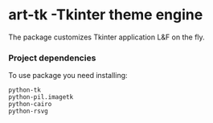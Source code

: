 # art-tk -Tkinter theme engine

The package customizes Tkinter application L&F on the fly.

### Project dependencies

To use package you need installing:
````
python-tk
python-pil.imagetk
python-cairo
python-rsvg

